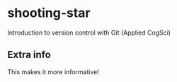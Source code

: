 # shooting-star
Introduction to version control with Git (Applied CogSci)

## Extra info

This makes it more informative!
